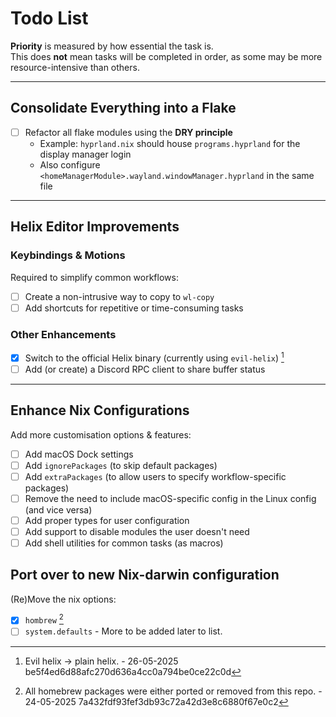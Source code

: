 # Todo List

**Priority** is measured by how essential the task is.  
This does **not** mean tasks will be completed in order, as some may be more resource-intensive than others.

---

## Consolidate Everything into a Flake

- [ ] Refactor all flake modules using the **DRY principle**  
  - Example: `hyprland.nix` should house `programs.hyprland` for the display manager login  
  - Also configure `<homeManagerModule>.wayland.windowManager.hyprland` in the same file

---

## Helix Editor Improvements

### Keybindings & Motions

Required to simplify common workflows:

- [ ] Create a non-intrusive way to copy to `wl-copy`  
- [ ] Add shortcuts for repetitive or time-consuming tasks  

### Other Enhancements

- [x] Switch to the official Helix binary (currently using `evil-helix`) [^2] 
- [ ] Add (or create) a Discord RPC client to share buffer status  

---

## Enhance Nix Configurations
Add more customisation options & features:

- [ ] Add macOS Dock settings
- [ ] Add `ignorePackages` (to skip default packages)  
- [ ] Add `extraPackages` (to allow users to specify workflow-specific packages)  
- [ ] Remove the need to include macOS-specific config in the Linux config (and vice versa)
- [ ] Add proper types for user configuration  
- [ ] Add support to disable modules the user doesn't need  
- [ ] Add shell utilities for common tasks (as macros)  

## Port over to new Nix-darwin configuration
(Re)Move the nix options:
- [x] ``hombrew`` [^1]
- [ ] ``system.defaults`` - More to be added later to list.

[^1]: All homebrew packages were either ported or removed from this repo. - 24-05-2025 7a432fdf93fef3db93c72a42d3e8c6880f67e0c2
[^2]: Evil helix -> plain helix. - 26-05-2025 be5f4ed6d88afc270d636a4cc0a794be0ce22c0d
